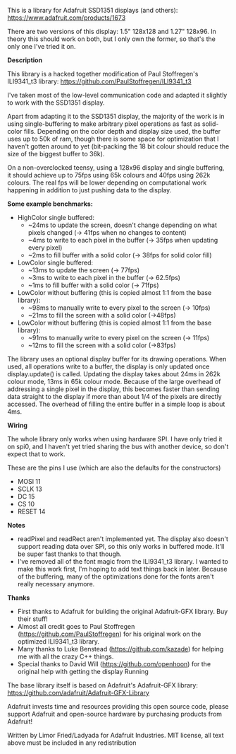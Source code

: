 This is a library for Adafruit SSD1351 displays (and others): https://www.adafruit.com/products/1673

There are two versions of this display: 1.5" 128x128 and 1.27" 128x96.
In theory this should work on both, but I only own the former, so that's the only one I've tried it on.

**Description**

This library is a hacked together modification of Paul Stoffregen's ILI9341_t3 library: https://github.com/PaulStoffregen/ILI9341_t3

I've taken most of the low-level communication code and adapted it slightly to work with the SSD1351 display.

Apart from adapting it to the SSD1351 display, the majority of the work is in using single-buffering to make arbitrary pixel operations as fast as solid-color fills. Depending on the color depth and display size used, the buffer uses up to 50k of ram, though there is some space for optimization that I haven't gotten around to yet (bit-packing the 18 bit colour should reduce the size of the biggest buffer to 36k).

On a non-overclocked teensy, using a 128x96 display and single buffering, it should achieve up to 75fps using 65k colours and 40fps using 262k colours. The real fps will be lower depending on computational work happening in addition to just pushing data to the display.

**Some example benchmarks:**

 - HighColor single buffered:
   - ~24ms to update the screen, doesn't change depending on what pixels changed (-> 41fps when no changes to content)
   - ~4ms to write to each pixel in the buffer (-> 35fps when updating every pixel)
   - ~2ms to fill buffer with a solid color (-> 38fps for solid color fill)
 - LowColor single buffered:
   - ~13ms to update the screen (-> 77fps)
   - ~3ms to write to each pixel in the buffer (-> 62.5fps)
   - ~1ms to fill buffer with a solid color (-> 71fps)
 - LowColor without buffering (this is copied almost 1:1 from the base library):
   - ~98ms to manually write to every pixel to the screen (-> 10fps)
   - ~21ms to fill the screen with a solid color (->48fps)
 - LowColor without buffering (this is copied almost 1:1 from the base library):
   - ~91ms to manually write to every pixel on the screen (-> 11fps)
   - ~12ms to fill the screen with a solid color (->83fps)

The library uses an optional display buffer for its drawing operations. When used, all operations write to a buffer, the display is only updated once display.update() is called. Updating the display takes about 24ms in 262k colour mode, 13ms in 65k colour mode. Because of the large overhead of addressing a single pixel in the display, this becomes faster than sending data straight to the display if more than about 1/4 of the pixels are directly accessed. The overhead of filling the entire buffer in a simple loop is about 4ms.

**Wiring**

The whole library only works when using hardware SPI. I have only tried it on spi0, and I haven't yet tried sharing the bus with
another device, so don't expect that to work.

These are the pins I use (which are also the defaults for the constructors)
 - MOSI 11
 - SCLK 13
 - DC 15
 - CS 10
 - RESET 14

**Notes**

 - readPixel and readRect aren't implemented yet. The display also doesn't support reading data over SPI, so this only works in buffered mode. It'll be super fast thanks to that though.
 - I've removed all of the font magic from the ILI9341_t3 library. I wanted to make this work first, I'm hoping to add text things back in later. Because of the buffering, many of the optimizations done for the fonts aren't really necessary anymore.

**Thanks**

 - First thanks to Adafruit for building the original Adafruit-GFX library. Buy their stuff!
 - Almost all credit goes to Paul Stoffregen (https://github.com/PaulStoffregen) for his original work on the optimized ILI9341_t3 library.
 - Many thanks to Luke Benstead (https://github.com/kazade) for helping me with all the crazy C++ things.
 - Special thanks to David Will (https://github.com/openhoon) for the original help with getting the display Running

The base library itself is based on Adafruit's Adafruit-GFX library: https://github.com/adafruit/Adafruit-GFX-Library

Adafruit invests time and resources providing this open source code,
please support Adafruit and open-source hardware by purchasing
products from Adafruit!

Written by Limor Fried/Ladyada for Adafruit Industries.
MIT license, all text above must be included in any redistribution
